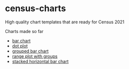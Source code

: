 # census-charts
 High quality chart templates that are ready for Census 2021

Charts made so far
- [bar chart](https://onsvisual.github.io/census-charts/bar-chart/index.html)
- [dot plot](https://onsvisual.github.io/census-charts/dot-plot/index.html)
- [grouped bar chart](https://onsvisual.github.io/census-charts/grouped-bar-chart/index.html)
- [range plot with groups](https://onsvisual.github.io/census-charts/range-plot/index.html)
- [stacked horizontal bar chart](https://onsvisual.github.io/census-charts/stacked-horizontal-bar-chart/index.html)
